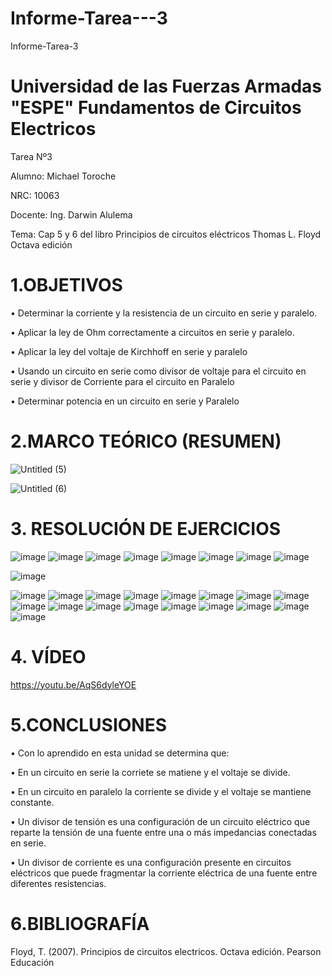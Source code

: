 # Informe-Tarea---3

Informe-Tarea-3
# Universidad de las Fuerzas Armadas "ESPE" Fundamentos de Circuitos Electricos

Tarea Nº3

Alumno: Michael Toroche

NRC: 10063

Docente: Ing. Darwin Alulema

Tema: Cap 5 y 6 del libro Principios de circuitos eléctricos Thomas L. Floyd Octava edición

# 1.OBJETIVOS

• Determinar la corriente y la resistencia de un circuito en serie y paralelo.

• Aplicar la ley de Ohm correctamente a circuitos en serie y paralelo.

• Aplicar la ley del voltaje de Kirchhoff en serie y paralelo

• Usando un circuito en serie como divisor de voltaje para el circuito en serie y divisor de Corriente para el circuito en Paralelo

• Determinar potencia en un circuito en serie y Paralelo

# 2.MARCO TEÓRICO (RESUMEN)

![Untitled (5)](https://user-images.githubusercontent.com/116761073/203631128-1931ddeb-0046-4bbe-86f9-04e0fc5c0022.jpg)

![Untitled (6)](https://user-images.githubusercontent.com/116761073/203631222-138146bd-275a-4d7d-976d-64241749c3dd.jpg)

# 3. RESOLUCIÓN DE EJERCICIOS

![image](https://user-images.githubusercontent.com/116761073/204046913-bc0bb5c9-9f2c-435c-9ad4-f2eb287a45c9.png)
![image](https://user-images.githubusercontent.com/116761073/204047172-133022d5-0448-412f-9611-b3246042ab3c.png)
![image](https://user-images.githubusercontent.com/116761073/204047398-506e873b-a74c-4264-a9c0-f120855e0a23.png)
![image](https://user-images.githubusercontent.com/116761073/204047549-41e97583-4e18-4f4f-8087-9f0ed074cc67.png)
![image](https://user-images.githubusercontent.com/116761073/204047765-ef4e2e44-def2-4a28-8557-f9aa4686a4d4.png)
![image](https://user-images.githubusercontent.com/116761073/204047929-5af77e40-d122-4290-8747-7dd11c15c052.png)
![image](https://user-images.githubusercontent.com/116761073/204048086-078c0baf-0bb4-46eb-a279-32cdbb7829e6.png)
![image](https://user-images.githubusercontent.com/116761073/204048465-b2d22757-3f08-45e8-99f8-1509e821586a.png)

![image](https://user-images.githubusercontent.com/116761073/204048485-7842b5d7-dade-4973-91a1-62f8a52f177c.png)

![image](https://user-images.githubusercontent.com/116761073/204048523-92083a6f-fdd9-49a8-bc16-10ae4dc27bfe.png)
![image](https://user-images.githubusercontent.com/116761073/204048554-b72c699e-cafc-46c9-81f7-5c56104ec804.png)
![image](https://user-images.githubusercontent.com/116761073/204048640-9cf172d5-e0c6-46e4-9d40-6627837fe951.png)
![image](https://user-images.githubusercontent.com/116761073/204048669-4b56a9e3-6791-4d5a-8fa8-c17c4b5ee454.png)
![image](https://user-images.githubusercontent.com/116761073/204048692-e9ae56d6-908f-4921-80e3-51638d4a8f87.png)
![image](https://user-images.githubusercontent.com/116761073/204048717-d109ac7e-16f4-4f7f-8961-6d2c24b88829.png)
![image](https://user-images.githubusercontent.com/116761073/204048741-6d2a9370-60be-4e78-a491-a1abf9cba1b5.png)
![image](https://user-images.githubusercontent.com/116761073/204048761-81e5f0cb-bbdf-48a3-9885-2afe67ed4df3.png)
![image](https://user-images.githubusercontent.com/116761073/204048766-db25d4db-fd37-4289-b85f-76e46637f672.png)
![image](https://user-images.githubusercontent.com/116761073/204048837-848a6de9-84ee-4f96-afe9-556baf526c81.png)
![image](https://user-images.githubusercontent.com/116761073/204048867-c80739fe-c26d-4cc9-be39-83199dcea420.png)
![image](https://user-images.githubusercontent.com/116761073/204048898-fcee055e-8a45-4a6d-b4c5-e97966b879c2.png)
![image](https://user-images.githubusercontent.com/116761073/204048938-2142dea9-6c3a-45cb-b5dc-4667d94e80d2.png)
![image](https://user-images.githubusercontent.com/116761073/204048959-54ec2f1d-45c1-4fb5-9cfa-a101f6dd7a31.png)
![image](https://user-images.githubusercontent.com/116761073/204048989-29574070-e152-4523-aea3-5a6011e4969f.png)
![image](https://user-images.githubusercontent.com/116761073/204049011-e50bf561-5708-428c-9793-b5661b0c348f.png)
![image](https://user-images.githubusercontent.com/116761073/204049034-2465aa8a-c8c8-4ff9-878d-5441847bf92a.png)

# 4. VÍDEO
https://youtu.be/AqS6dyleYOE
# 5.CONCLUSIONES

• Con lo aprendido en esta unidad se determina que:

• En un circuito en serie la corriete se matiene y el voltaje se divide.

• En un circuito en paralelo la corriente se divide y el voltaje se mantiene constante.

• Un divisor de tensión es una configuración de un circuito eléctrico que reparte la tensión de una fuente entre una o más impedancias conectadas en serie.

• Un divisor de corriente es una configuración presente en circuitos eléctricos que puede fragmentar la corriente eléctrica de una fuente entre diferentes resistencias.

# 6.BIBLIOGRAFÍA

Floyd, T. (2007). Principios de circuitos electricos. Octava edición. Pearson Educación
